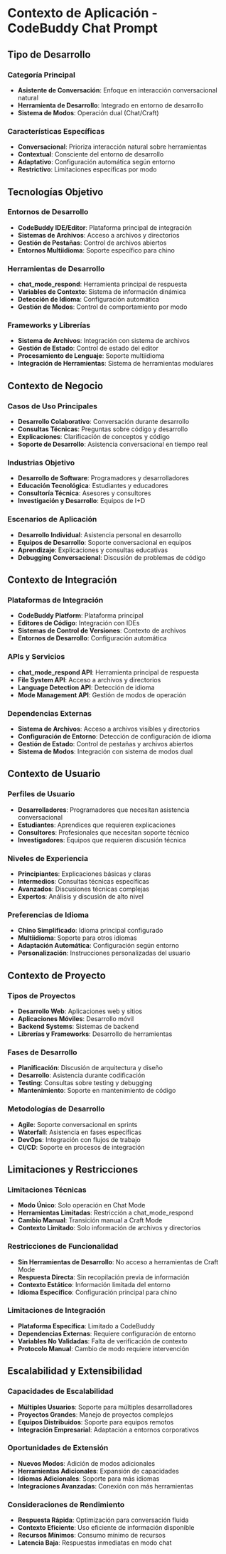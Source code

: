 # Contexto de Aplicación - CodeBuddy Chat Prompt

## Tipo de Desarrollo

### Categoría Principal
- **Asistente de Conversación**: Enfoque en interacción conversacional natural
- **Herramienta de Desarrollo**: Integrado en entorno de desarrollo
- **Sistema de Modos**: Operación dual (Chat/Craft)

### Características Específicas
- **Conversacional**: Prioriza interacción natural sobre herramientas
- **Contextual**: Consciente del entorno de desarrollo
- **Adaptativo**: Configuración automática según entorno
- **Restrictivo**: Limitaciones específicas por modo

## Tecnologías Objetivo

### Entornos de Desarrollo
- **CodeBuddy IDE/Editor**: Plataforma principal de integración
- **Sistemas de Archivos**: Acceso a archivos y directorios
- **Gestión de Pestañas**: Control de archivos abiertos
- **Entornos Multiidioma**: Soporte específico para chino

### Herramientas de Desarrollo
- **chat_mode_respond**: Herramienta principal de respuesta
- **Variables de Contexto**: Sistema de información dinámica
- **Detección de Idioma**: Configuración automática
- **Gestión de Modos**: Control de comportamiento por modo

### Frameworks y Librerías
- **Sistema de Archivos**: Integración con sistema de archivos
- **Gestión de Estado**: Control de estado del editor
- **Procesamiento de Lenguaje**: Soporte multiidioma
- **Integración de Herramientas**: Sistema de herramientas modulares

## Contexto de Negocio

### Casos de Uso Principales
- **Desarrollo Colaborativo**: Conversación durante desarrollo
- **Consultas Técnicas**: Preguntas sobre código y desarrollo
- **Explicaciones**: Clarificación de conceptos y código
- **Soporte de Desarrollo**: Asistencia conversacional en tiempo real

### Industrias Objetivo
- **Desarrollo de Software**: Programadores y desarrolladores
- **Educación Tecnológica**: Estudiantes y educadores
- **Consultoría Técnica**: Asesores y consultores
- **Investigación y Desarrollo**: Equipos de I+D

### Escenarios de Aplicación
- **Desarrollo Individual**: Asistencia personal en desarrollo
- **Equipos de Desarrollo**: Soporte conversacional en equipos
- **Aprendizaje**: Explicaciones y consultas educativas
- **Debugging Conversacional**: Discusión de problemas de código

## Contexto de Integración

### Plataformas de Integración
- **CodeBuddy Platform**: Plataforma principal
- **Editores de Código**: Integración con IDEs
- **Sistemas de Control de Versiones**: Contexto de archivos
- **Entornos de Desarrollo**: Configuración automática

### APIs y Servicios
- **chat_mode_respond API**: Herramienta principal de respuesta
- **File System API**: Acceso a archivos y directorios
- **Language Detection API**: Detección de idioma
- **Mode Management API**: Gestión de modos de operación

### Dependencias Externas
- **Sistema de Archivos**: Acceso a archivos visibles y directorios
- **Configuración de Entorno**: Detección de configuración de idioma
- **Gestión de Estado**: Control de pestañas y archivos abiertos
- **Sistema de Modos**: Integración con sistema de modos dual

## Contexto de Usuario

### Perfiles de Usuario
- **Desarrolladores**: Programadores que necesitan asistencia conversacional
- **Estudiantes**: Aprendices que requieren explicaciones
- **Consultores**: Profesionales que necesitan soporte técnico
- **Investigadores**: Equipos que requieren discusión técnica

### Niveles de Experiencia
- **Principiantes**: Explicaciones básicas y claras
- **Intermedios**: Consultas técnicas específicas
- **Avanzados**: Discusiones técnicas complejas
- **Expertos**: Análisis y discusión de alto nivel

### Preferencias de Idioma
- **Chino Simplificado**: Idioma principal configurado
- **Multiidioma**: Soporte para otros idiomas
- **Adaptación Automática**: Configuración según entorno
- **Personalización**: Instrucciones personalizadas del usuario

## Contexto de Proyecto

### Tipos de Proyectos
- **Desarrollo Web**: Aplicaciones web y sitios
- **Aplicaciones Móviles**: Desarrollo móvil
- **Backend Systems**: Sistemas de backend
- **Librerías y Frameworks**: Desarrollo de herramientas

### Fases de Desarrollo
- **Planificación**: Discusión de arquitectura y diseño
- **Desarrollo**: Asistencia durante codificación
- **Testing**: Consultas sobre testing y debugging
- **Mantenimiento**: Soporte en mantenimiento de código

### Metodologías de Desarrollo
- **Agile**: Soporte conversacional en sprints
- **Waterfall**: Asistencia en fases específicas
- **DevOps**: Integración con flujos de trabajo
- **CI/CD**: Soporte en procesos de integración

## Limitaciones y Restricciones

### Limitaciones Técnicas
- **Modo Único**: Solo operación en Chat Mode
- **Herramientas Limitadas**: Restricción a chat_mode_respond
- **Cambio Manual**: Transición manual a Craft Mode
- **Contexto Limitado**: Solo información de archivos y directorios

### Restricciones de Funcionalidad
- **Sin Herramientas de Desarrollo**: No acceso a herramientas de Craft Mode
- **Respuesta Directa**: Sin recopilación previa de información
- **Contexto Estático**: Información limitada del entorno
- **Idioma Específico**: Configuración principal para chino

### Limitaciones de Integración
- **Plataforma Específica**: Limitado a CodeBuddy
- **Dependencias Externas**: Requiere configuración de entorno
- **Variables No Validadas**: Falta de verificación de contexto
- **Protocolo Manual**: Cambio de modo requiere intervención

## Escalabilidad y Extensibilidad

### Capacidades de Escalabilidad
- **Múltiples Usuarios**: Soporte para múltiples desarrolladores
- **Proyectos Grandes**: Manejo de proyectos complejos
- **Equipos Distribuidos**: Soporte para equipos remotos
- **Integración Empresarial**: Adaptación a entornos corporativos

### Oportunidades de Extensión
- **Nuevos Modos**: Adición de modos adicionales
- **Herramientas Adicionales**: Expansión de capacidades
- **Idiomas Adicionales**: Soporte para más idiomas
- **Integraciones Avanzadas**: Conexión con más herramientas

### Consideraciones de Rendimiento
- **Respuesta Rápida**: Optimización para conversación fluida
- **Contexto Eficiente**: Uso eficiente de información disponible
- **Recursos Mínimos**: Consumo mínimo de recursos
- **Latencia Baja**: Respuestas inmediatas en modo chat
